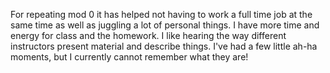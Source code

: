 For repeating mod 0 it has helped not having to work a full time job at the same time as well as juggling a lot of personal things.  I have more time and energy for class and the homework.
I like hearing the way different instructors present material and describe things.
I've had a few little ah-ha moments, but I currently cannot remember what they are!
